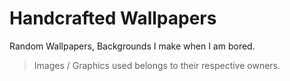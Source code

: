 # Handcrafted Wallpapers

Random Wallpapers, Backgrounds I make when I am bored.

> Images / Graphics used belongs to their respective owners.

